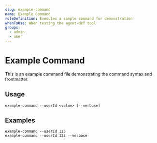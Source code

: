 ```yaml
---
slug: example-command
name: Example Command
roleDefinition: Executes a sample command for demonstration
whenToUse: When testing the agent-def tool
groups:
  - admin
  - user
---
```


# Example Command

This is an example command file demonstrating the command syntax and frontmatter.

## Usage

```
example-command --userId <value> [--verbose]
```

## Examples

```
example-command --userId 123
example-command --userId 123 --verbose